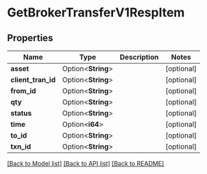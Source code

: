 # GetBrokerTransferV1RespItem

## Properties

Name | Type | Description | Notes
------------ | ------------- | ------------- | -------------
**asset** | Option<**String**> |  | [optional]
**client_tran_id** | Option<**String**> |  | [optional]
**from_id** | Option<**String**> |  | [optional]
**qty** | Option<**String**> |  | [optional]
**status** | Option<**String**> |  | [optional]
**time** | Option<**i64**> |  | [optional]
**to_id** | Option<**String**> |  | [optional]
**txn_id** | Option<**String**> |  | [optional]

[[Back to Model list]](../README.md#documentation-for-models) [[Back to API list]](../README.md#documentation-for-api-endpoints) [[Back to README]](../README.md)


